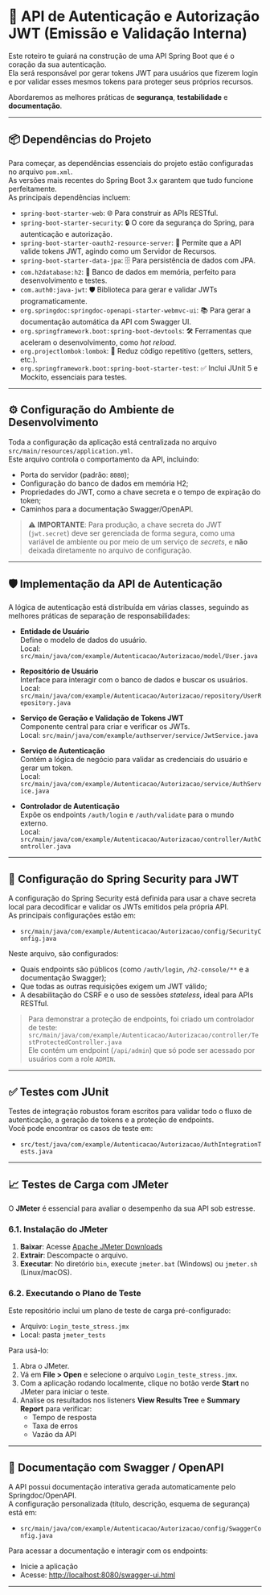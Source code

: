 # 🚀 API de Autenticação e Autorização JWT (Emissão e Validação Interna)

Este roteiro te guiará na construção de uma API Spring Boot que é o coração da sua autenticação.  
Ela será responsável por gerar tokens JWT para usuários que fizerem login e por validar esses mesmos tokens para proteger seus próprios recursos.

Abordaremos as melhores práticas de **segurança**, **testabilidade** e **documentação**.

---

## 📦 Dependências do Projeto

Para começar, as dependências essenciais do projeto estão configuradas no arquivo `pom.xml`.  
As versões mais recentes do Spring Boot 3.x garantem que tudo funcione perfeitamente.  
As principais dependências incluem:

- `spring-boot-starter-web`: 🌐 Para construir as APIs RESTful.
- `spring-boot-starter-security`: 🔒 O core da segurança do Spring, para autenticação e autorização.
- `spring-boot-starter-oauth2-resource-server`: 🔑 Permite que a API valide tokens JWT, agindo como um Servidor de Recursos.
- `spring-boot-starter-data-jpa`: 🗄️ Para persistência de dados com JPA.
- `com.h2database:h2`: 💾 Banco de dados em memória, perfeito para desenvolvimento e testes.
- `com.auth0:java-jwt`: 🛡️ Biblioteca para gerar e validar JWTs programaticamente.
- `org.springdoc:springdoc-openapi-starter-webmvc-ui`: 📚 Para gerar a documentação automática da API com Swagger UI.
- `org.springframework.boot:spring-boot-devtools`: 🛠️ Ferramentas que aceleram o desenvolvimento, como *hot reload*.
- `org.projectlombok:lombok`: 🍬 Reduz código repetitivo (getters, setters, etc.).
- `org.springframework.boot:spring-boot-starter-test`: ✅ Inclui JUnit 5 e Mockito, essenciais para testes.

---

## ⚙️ Configuração do Ambiente de Desenvolvimento

Toda a configuração da aplicação está centralizada no arquivo `src/main/resources/application.yml`.  
Este arquivo controla o comportamento da API, incluindo:

- Porta do servidor (padrão: `8080`);
- Configuração do banco de dados em memória H2;
- Propriedades do JWT, como a chave secreta e o tempo de expiração do token;
- Caminhos para a documentação Swagger/OpenAPI.

> ⚠️ **IMPORTANTE**: Para produção, a chave secreta do JWT (`jwt.secret`) deve ser gerenciada de forma segura, como uma variável de ambiente ou por meio de um serviço de *secrets*, e **não** deixada diretamente no arquivo de configuração.

---

## 🛡️ Implementação da API de Autenticação

A lógica de autenticação está distribuída em várias classes, seguindo as melhores práticas de separação de responsabilidades:

- **Entidade de Usuário**  
  Define o modelo de dados do usuário.  
  Local: `src/main/java/com/example/Autenticacao/Autorizacao/model/User.java`

- **Repositório de Usuário**  
  Interface para interagir com o banco de dados e buscar os usuários.  
  Local: `src/main/java/com/example/Autenticacao/Autorizacao/repository/UserRepository.java`

- **Serviço de Geração e Validação de Tokens JWT**  
  Componente central para criar e verificar os JWTs.  
  Local: `src/main/java/com/example/authserver/service/JwtService.java`

- **Serviço de Autenticação**  
  Contém a lógica de negócio para validar as credenciais do usuário e gerar um token.  
  Local: `src/main/java/com/example/Autenticacao/Autorizacao/service/AuthService.java`

- **Controlador de Autenticação**  
  Expõe os endpoints `/auth/login` e `/auth/validate` para o mundo externo.  
  Local: `src/main/java/com/example/Autenticacao/Autorizacao/controller/AuthController.java`

---

## 🔑 Configuração do Spring Security para JWT

A configuração do Spring Security está definida para usar a chave secreta local para decodificar e validar os JWTs emitidos pela própria API.  
As principais configurações estão em:

- `src/main/java/com/example/Autenticacao/Autorizacao/config/SecurityConfig.java`

Neste arquivo, são configurados:

- Quais endpoints são públicos (como `/auth/login`, `/h2-console/**` e a documentação Swagger);
- Que todas as outras requisições exigem um JWT válido;
- A desabilitação do CSRF e o uso de sessões *stateless*, ideal para APIs RESTful.

> Para demonstrar a proteção de endpoints, foi criado um controlador de teste:  
> `src/main/java/com/example/Autenticacao/Autorizacao/controller/TestProtectedController.java`  
> Ele contém um endpoint (`/api/admin`) que só pode ser acessado por usuários com a role `ADMIN`.

---

## ✅ Testes com JUnit

Testes de integração robustos foram escritos para validar todo o fluxo de autenticação, a geração de tokens e a proteção de endpoints.  
Você pode encontrar os casos de teste em:

- `src/test/java/com/example/Autenticacao/Autorizacao/AuthIntegrationTests.java`

---

## 📈 Testes de Carga com JMeter

O **JMeter** é essencial para avaliar o desempenho da sua API sob estresse.

### 6.1. Instalação do JMeter

1. **Baixar**: Acesse [Apache JMeter Downloads](https://jmeter.apache.org/download_jmeter.cgi)  
2. **Extrair**: Descompacte o arquivo.  
3. **Executar**: No diretório `bin`, execute `jmeter.bat` (Windows) ou `jmeter.sh` (Linux/macOS).

### 6.2. Executando o Plano de Teste

Este repositório inclui um plano de teste de carga pré-configurado:

- Arquivo: `Login_teste_stress.jmx`
- Local: pasta `jmeter_tests`

Para usá-lo:

1. Abra o JMeter.
2. Vá em **File > Open** e selecione o arquivo `Login_teste_stress.jmx`.
3. Com a aplicação rodando localmente, clique no botão verde **Start** no JMeter para iniciar o teste.
4. Analise os resultados nos listeners **View Results Tree** e **Summary Report** para verificar:
   - Tempo de resposta
   - Taxa de erros
   - Vazão da API

---

## 📖 Documentação com Swagger / OpenAPI

A API possui documentação interativa gerada automaticamente pelo Springdoc/OpenAPI.  
A configuração personalizada (título, descrição, esquema de segurança) está em:

- `src/main/java/com/example/Autenticacao/Autorizacao/config/SwaggerConfig.java`

Para acessar a documentação e interagir com os endpoints:

- Inicie a aplicação
- Acesse: [http://localhost:8080/swagger-ui.html](http://localhost:8080/swagger-ui.html)

---
